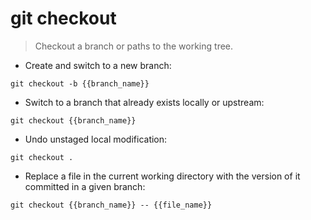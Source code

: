# git checkout

> Checkout a branch or paths to the working tree.

- Create and switch to a new branch:

`git checkout -b {{branch_name}}`

- Switch to a branch that already exists locally or upstream:

`git checkout {{branch_name}}`

- Undo unstaged local modification:

`git checkout .`

- Replace a file in the current working directory with the version of it committed in a given branch:

`git checkout {{branch_name}} -- {{file_name}}`

